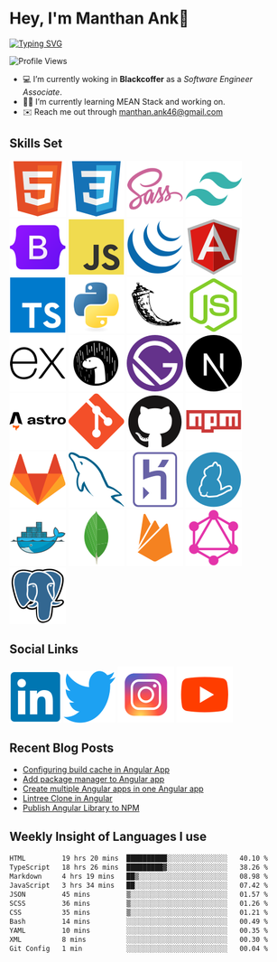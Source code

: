 # Hey, I'm Manthan Ank👋

[![Typing SVG](https://readme-typing-svg.demolab.com?font=Fira+Code&pause=1000&width=435&lines=Front+End+Developer;Learn%2C+Build%2C+Repeat)](https://git.io/typing-svg)

![Profile Views](https://komarev.com/ghpvc/?username=manthanank&color=brightgreen)

- 💻 I’m currently woking in **Blackcoffer** as a *Software Engineer Associate*.
- 🧑‍💻 I’m currently learning MEAN Stack and working on.
- ✉️ Reach me out through manthan.ank46@gmail.com

## Skills Set

![HTML5](/assets/svg/html.svg)
![CSS3](/assets/svg/css.svg)
![SASS](/assets/svg/sass.svg)
![TailwindCSS](/assets/svg/tailwindcss.svg)
![Bootstrap](/assets/svg/bootstrap.svg)
![JavaScript](/assets/svg/javascript.svg)
![jQuery](/assets/svg/jquery.svg)
![Angular](/assets/svg/angular.svg)
![Typescript](/assets/svg/typescript.svg)
![Python](/assets/svg/python.svg)
![Flask](/assets/svg/flask.svg)
![Node.js](/assets/svg/nodejs.svg)
![Express](/assets/svg/express.svg)
![Deno](/assets/svg/deno.svg)
![Gatsby](/assets/svg/gatsby.svg)
![NextJs](/assets/svg/nextjs.svg)
![Astro](/assets/svg/astro.svg)
![Git](/assets/svg/git.svg)
![GitHub](/assets/svg/github.svg)
![Npm](/assets/svg/npm.svg)
![GitLab](/assets/svg/gitlab.svg)
![MySQL](/assets/svg/mysql.svg)
![Heroku](/assets/svg/heroku.svg)
![Yarn](/assets/svg/yarn.svg)
![Docker](/assets/svg/docker.svg)
![MongoDB](/assets/svg//mongodb.svg)
![Firebase](/assets/svg/firebase.svg)
![GraphQL](/assets/svg/graphql.svg)
![Postgresql](/assets/svg/postgresql.svg)

## Social Links

[![LinkedIn](/assets/svg/linkedin.svg)](https://www.linkedin.com/in/manthanank)
[![Twitter](/assets/svg/twitter.svg)](https://twitter.com/manthan_ank)
[![Instagram](/assets/svg/instagram.svg)](https://www.instagram.com/manthan_ank/)
[![YouTube](/assets/svg/youtube.svg)](https://www.youtube.com/channel/UCsVGjIkfpIB13iHg4GWpyhQ)

<!-- ## Streaks

[![GitHub Streak](https://streak-stats.demolab.com?user=manthanank&theme=dark)](https://git.io/streak-stats) -->

## Recent Blog Posts

<!-- BLOG-POST-LIST:START -->
- [Configuring build cache in Angular App](https://dev.to/manthanank/configuring-build-cache-in-angular-app-546p)
- [Add package manager to Angular app](https://dev.to/manthanank/add-package-manager-to-angular-app-2df)
- [Create multiple Angular apps in one Angular app](https://dev.to/manthanank/create-multiple-angular-apps-in-one-app-lf4)
- [Lintree Clone in Angular](https://dev.to/manthanank/lintree-clone-in-angular-4a14)
- [Publish Angular Library to NPM](https://dev.to/manthanank/publish-angular-library-to-npm-f5j)
<!-- BLOG-POST-LIST:END -->

## Weekly Insight of Languages I use

<!--START_SECTION:waka-->

```text
HTML         19 hrs 20 mins  ██████████░░░░░░░░░░░░░░░   40.10 %
TypeScript   18 hrs 26 mins  █████████▓░░░░░░░░░░░░░░░   38.26 %
Markdown     4 hrs 19 mins   ██▒░░░░░░░░░░░░░░░░░░░░░░   08.98 %
JavaScript   3 hrs 34 mins   ██░░░░░░░░░░░░░░░░░░░░░░░   07.42 %
JSON         45 mins         ▒░░░░░░░░░░░░░░░░░░░░░░░░   01.57 %
SCSS         36 mins         ▒░░░░░░░░░░░░░░░░░░░░░░░░   01.26 %
CSS          35 mins         ▒░░░░░░░░░░░░░░░░░░░░░░░░   01.21 %
Bash         14 mins         ░░░░░░░░░░░░░░░░░░░░░░░░░   00.49 %
YAML         10 mins         ░░░░░░░░░░░░░░░░░░░░░░░░░   00.35 %
XML          8 mins          ░░░░░░░░░░░░░░░░░░░░░░░░░   00.30 %
Git Config   1 min           ░░░░░░░░░░░░░░░░░░░░░░░░░   00.04 %
```

<!--END_SECTION:waka-->
